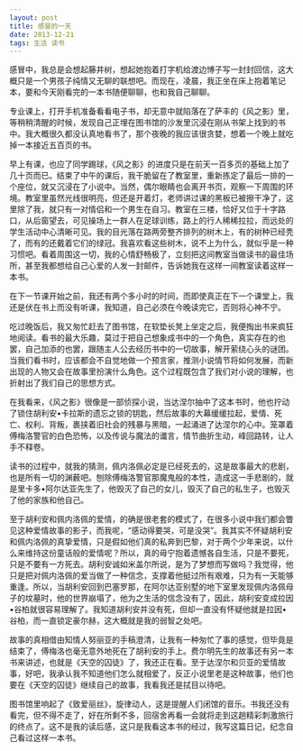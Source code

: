 ```yaml
---
layout: post
title: 感冒的一天
date: 2013-12-21
tags: 生活 读书
---
```


感冒中，我总是会想起藤井树，想起她抱着打字机给渡边博子写一封封回信，这大概只是一个男孩子纯情又无聊的联想吧。而现在，凌晨，我正坐在床上抱着笔记本，要和今天刚看完的一本书随便聊聊，也和我自己聊聊。

专业课上，打开手机准备看看电子书，却无意中就陷落在了萨丰的《风之影》里，等稍稍清醒的时候，发现自己正埋在图书馆的沙发里沉浸在刚从书架上找到的书中。我大概很久都没认真地看书了，那个夜晚的我应该很贪婪，想着一个晚上就吃掉一本接近五百页的书。

早上有课，也应了同学踢球，《风之影》的进度只是在前天一百多页的基础上加了几十页而已。结束了中午的课后，我干脆留在了教室里，重新拣定了最后一排的一个座位，就又沉浸在了小说中。当然，偶尔眼睛也会离开书页，观察一下周围的环境。教室里虽然光线很明亮，但还是开着灯，老师讲过课的黑板已被擦干净了，这里除了我，就只有一对情侣和一个男生在自习。教室在三楼，恰好又位于十字路口，从后窗望去，可见操场上一群人在足球训练，路上的行人稀稀拉拉，而远处的学生活动中心清晰可见。我的目光落在路两旁整齐排列的树木上，有的树种已经秃了，而有的还戴着它们的绿冠。我喜欢看这些树木，说不上为什么，就似乎是一种习惯吧。看着周围这一切，我的心情舒畅极了，立刻把这间教室当做读书的最佳场所，甚至我都想给自己心爱的人发一封邮件，告诉她我在这样一间教室读着这样一本书。

在下一节课开始之前，我还有两个多小时的时间，而即使真正在下一个课堂上，我还是伏在书上而没有听课，我知道，自己必须在今晚读完它，否则将心神不宁。

吃过晚饭后，我又匆忙赶去了图书馆，在软垫长凳上坐定之后，我便掏出书来疯狂地阅读。看书的最大乐趣，莫过于把自己想象成书中的一个角色，真实存在的也罢，自己加添的也罢，跟随主人公去经历书中的一切故事，解开萦绕心头的谜团。当我们看书时，应该都会不自觉地做一个预言家，推测小说情节将如何发展，而新出现的人物又会在故事里扮演什么角色。这个过程既包含了我们对小说的理解，也折射出了我们自己的思想方式。

在我看来，《风之影》很像是一部侦探小说，当达涅尔抽中了这本书时，他也拧动了锁住胡利安•卡拉斯的遗忘之锁的钥匙，然后故事的大幕缓缓拉起，爱情、死亡、权利、背叛，裹挟着旧社会的残暴与黑暗，一起涌进了达涅尔的心中。笼罩着傅梅洛警官的白色恐怖，以及传说与魔法的谶言，情节曲折生动，峰回路转，让人手不释卷。

读书的过程中，就我的猜测，佩内洛佩必定是已经死去的，这是故事最大的悲剧，也是所有一切的渊薮吧。刨除傅梅洛警官那魔鬼般的本性，造成这一手悲剧的，就是里卡多•阿尔达亚先生了，他毁灭了自己的女儿，毁灭了自己的私生子，也毁灭了他的家族和他自己。

至于胡利安和佩内洛佩的爱情，的确是很老套的模式了，在很多小说中我们都会瞥见这种爱情故事的影子，而我呢，“感动得要哭，可是没哭”。我其实不怀疑胡利安和佩内洛佩的真挚爱情，只是假如他们真的私奔到巴黎，对于两个少年来说，以什么来维持这份童话般的爱情呢？所以，真的毋宁抱着遗憾各自生活，只是不要死，只是不要有一方死去。胡利安诚如米盖尔所说，是为了梦想而写做吗？我觉得，他只是把对佩内洛佩的爱当做了一种信念，支撑着他挺过所有艰难，只为有一天能够重逢。所以，当胡利安回到巴塞罗那，在阿尔达亚别墅的地下室里发现佩内洛佩母子的坟墓时，他的世界崩塌了，他为之生活的信念没有了，因此，胡利安变成拉因•谷柏就很容易理解了。我知道胡利安并没有死，但却一直没有怀疑他就是拉因•谷柏，而一直锁定豪尔赫，这大概就是我的弱智之处吧。

故事的真相借由知情人努丽亚的手稿澄清，让我有一种匆忙了事的感觉，但毕竟是结束了，傅梅洛也毫无意外地死在了胡利安的手上。费尔明先生的故事还有另一本书来讲述，也就是《天空的囚徒》了，我还正在看。至于达涅尔和贝亚的爱情故事，好吧，我承认我不知道他们怎么就相爱了，反正小说里老是这种故事，他们也要在《天空的囚徒》继续自己的故事，我看我还是拭目以待吧。

图书馆里响起了《致爱丽丝》，旋律动人，这是提醒人们闭馆的音乐。书我还没有看完，但不得不走了，好在所剩不多，回宿舍再看一会就将走到这趟精彩刺激旅行的终点了。这不是我的读后感，这只是我看这本书的经过，我写这篇日记，纪念自己看过这样一本书。
